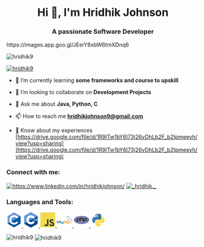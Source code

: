 <h1 align="center">Hi 👋, I'm Hridhik Johnson</h1>
<h3 align="center">A passionate Software Developer</h3>
https://images.app.goo.gl/JEeiY8xbW6tmXDnq6
<p align="left"> <img src="https://komarev.com/ghpvc/?username=hridhik9&label=Profile%20views&color=0e75b6&style=flat" alt="hridhik9" /> </p>

<p align="left"> <a href="https://github.com/ryo-ma/github-profile-trophy"><img src="https://github-profile-trophy.vercel.app/?username=hridhik9" alt="hridhik9" /></a> </p>

- 🌱 I’m currently learning **some frameworks and course to upskill**

- 👯 I’m looking to collaborate on **Development Projects**

- 💬 Ask me about **Java, Python, C**

- 📫 How to reach me **hridhikjohnson9@gmail.com**

- 📄 Know about my experiences [https://drive.google.com/file/d/1R9lTw1bY6l73j26vDhLb2F_b2Ipmeeyh/view?usp=sharing](https://drive.google.com/file/d/1R9lTw1bY6l73j26vDhLb2F_b2Ipmeeyh/view?usp=sharing)

<h3 align="left">Connect with me:</h3>
<p align="left">
<a href="https://linkedin.com/in/https://www.linkedin.com/in/hridhikjohnson/" target="blank"><img align="center" src="https://raw.githubusercontent.com/rahuldkjain/github-profile-readme-generator/master/src/images/icons/Social/linked-in-alt.svg" alt="https://www.linkedin.com/in/hridhikjohnson/" height="30" width="40" /></a>
<a href="https://instagram.com/_hridhik._" target="blank"><img align="center" src="https://raw.githubusercontent.com/rahuldkjain/github-profile-readme-generator/master/src/images/icons/Social/instagram.svg" alt="_hridhik._" height="30" width="40" /></a>
</p>

<h3 align="left">Languages and Tools:</h3>
<p align="left"> <a href="https://www.cprogramming.com/" target="_blank" rel="noreferrer"> <img src="https://raw.githubusercontent.com/devicons/devicon/master/icons/c/c-original.svg" alt="c" width="40" height="40"/> </a> <a href="https://www.w3schools.com/cpp/" target="_blank" rel="noreferrer"> <img src="https://raw.githubusercontent.com/devicons/devicon/master/icons/cplusplus/cplusplus-original.svg" alt="cplusplus" width="40" height="40"/> </a> <a href="https://developer.mozilla.org/en-US/docs/Web/JavaScript" target="_blank" rel="noreferrer"> <img src="https://raw.githubusercontent.com/devicons/devicon/master/icons/javascript/javascript-original.svg" alt="javascript" width="40" height="40"/> </a> <a href="https://www.mysql.com/" target="_blank" rel="noreferrer"> <img src="https://raw.githubusercontent.com/devicons/devicon/master/icons/mysql/mysql-original-wordmark.svg" alt="mysql" width="40" height="40"/> </a> <a href="https://www.php.net" target="_blank" rel="noreferrer"> <img src="https://raw.githubusercontent.com/devicons/devicon/master/icons/php/php-original.svg" alt="php" width="40" height="40"/> </a> <a href="https://www.python.org" target="_blank" rel="noreferrer"> <img src="https://raw.githubusercontent.com/devicons/devicon/master/icons/python/python-original.svg" alt="python" width="40" height="40"/> </a> </p>

<p><img align="left" src="https://github-readme-stats.vercel.app/api/top-langs?username=hridhik9&show_icons=true&locale=en&layout=compact" alt="hridhik9" /></p>

<p>&nbsp;<img align="center" src="https://github-readme-stats.vercel.app/api?username=hridhik9&show_icons=true&locale=en" alt="hridhik9" /></p>

